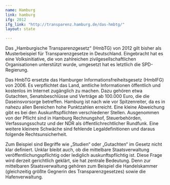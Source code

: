 ```yaml
---
name: Hamburg
link: hamburg
ifg: 2012
ifg_link: "http://transparenz.hamburg.de/das-hmbtg/"
layout: state

---
```

Das „Hamburgische Transparenzgesetz“ (HmbTG) von 2012
gilt bisher als Musterbeispiel für Transparenzgesetze in
Deutschland. Eingebracht hat es eine Volksinitiative, die von
zahlreichen zivilgesellschaftlichen Organisationen unterstützt
wurde, umgesetzt hat es letztlich die SPD-Regierung. 

Das HmbTG ersetzte das Hamburger Informationsfreiheitsgesetz
(HmbIFG) von 2006. Es verpflichtet das Land, amtliche Informationen
öffentlich und kostenlos im Internet zugänglich zu
machen. Dazu gehören etwa Gutachten, Senatsbeschlüsse und
Verträge ab 100.000 Euro, die die Daseinsvorsorge betreffen.
Hamburg ist nach wie vor Spitzenreiter, da es in nahezu allen
Bereichen hohe Punktzahlen erreicht. Eine kleine Abweichung
gibt es bei den Auskunftspflichten verschiedener Stellen. Ausgenommen
von der Pflicht sind in Hamburg Rechnungshof, Steuerbehörden,
Verfassungsschutz und der NDR als öffentlichrechtlicher
Rundfunk. Eine weitere kleinere Schwäche sind
fehlende Legaldefinitionen und daraus folgende Rechtsunsicherheit.

Zum Beispiel sind Begriffe wie „Studien“ oder „Gutachten“
im Gesetz nicht klar definiert. Unklar bleibt auch, ob die
mittelbare Staatsverwaltung veröffentlichungspflichtig oder lediglich
auskunftspflichtig ist. Diese Frage wird derzeit gerichtlich
geklärt, sie hat zentrale Bedeutung. Denn zur mittelbaren
Staatsverwaltung gehören zum Beispiel die Handelskammer
(gleichzeitig größte Gegnerin des Transparenzgesetzes) sowie
die Hafenverwaltung.
